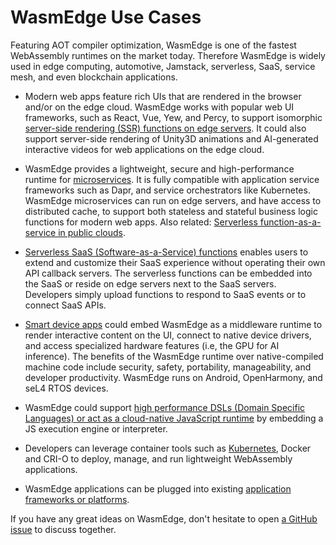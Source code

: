 # WasmEdge Use Cases

Featuring AOT compiler optimization, WasmEdge is one of the fastest WebAssembly runtimes on the market today. Therefore WasmEdge is widely used in edge computing, automotive, Jamstack, serverless, SaaS, service mesh, and even blockchain applications.

* Modern web apps feature rich UIs that are rendered in the browser and/or on the edge cloud. WasmEdge works with popular web UI frameworks, such as React, Vue, Yew, and Percy, to support isomorphic [server-side rendering (SSR) functions on edge servers](use_cases/server_side_render.md). It could also support server-side rendering of Unity3D animations and AI-generated interactive videos for web applications on the edge cloud.

* WasmEdge provides a lightweight, secure and high-performance runtime for [microservices](use_cases/microservice.md). It is fully compatible with application service frameworks such as Dapr, and service orchestrators like Kubernetes. WasmEdge microservices can run on edge servers, and have access to distributed cache, to support both stateless and stateful business logic functions for modern web apps. Also related: [Serverless function-as-a-service in public clouds](use_cases/serverless_faas.md).

* [Serverless SaaS (Software-as-a-Service) functions](use_cases/serverless_saas.md) enables users to extend and customize their SaaS experience without operating their own API callback servers. The serverless functions can be embedded into the SaaS or reside on edge servers next to the SaaS servers. Developers simply upload functions to respond to SaaS events or to connect SaaS APIs.

* [Smart device apps](use_cases/smart_device.md) could embed WasmEdge as a middleware runtime to render interactive content on the UI, connect to native device drivers, and access specialized hardware features (i.e, the GPU for AI inference). The benefits of the WasmEdge runtime over native-compiled machine code include security, safety, portability, manageability, and developer productivity. WasmEdge runs on Android, OpenHarmony, and seL4 RTOS devices.

* WasmEdge could support [high performance DSLs (Domain Specific Languages) or act as a cloud-native JavaScript runtime](use_cases/js_or_dsl_runtime.md) by embedding a JS execution engine or interpreter.

* Developers can leverage container tools such as [Kubernetes](use_cases/kubernetes.md), Docker and CRI-O to deploy, manage, and run lightweight WebAssembly applications.

* WasmEdge applications can be plugged into existing [application frameworks or platforms](use_cases/frameworks.md).

If you have any great ideas on WasmEdge, don't hesitate to open [a GitHub issue](https://github.com/WasmEdge/WasmEdge/issues) to discuss together.
